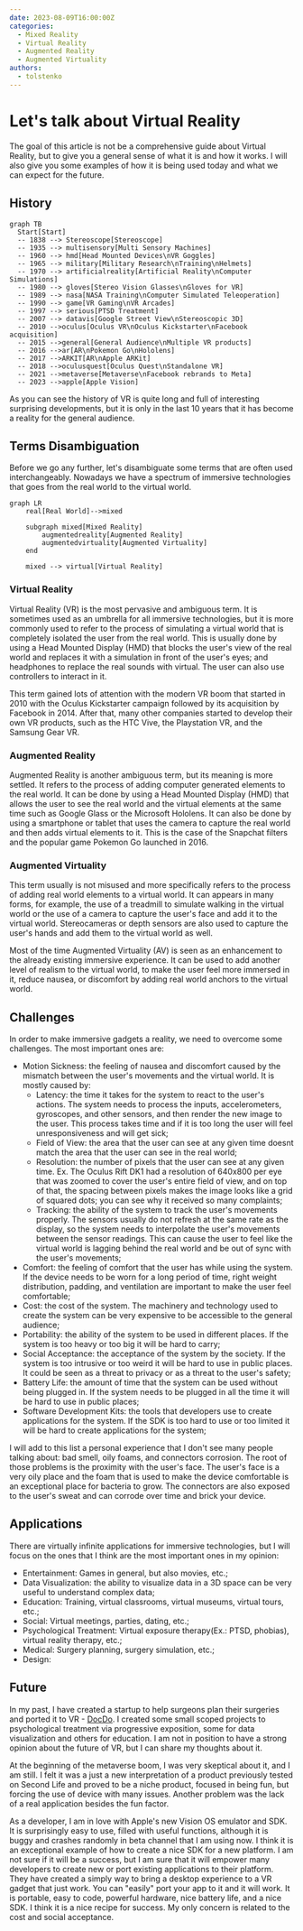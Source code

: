 ```yaml
---
date: 2023-08-09T16:00:00Z
categories:
  - Mixed Reality
  - Virtual Reality
  - Augmented Reality
  - Augmented Virtuality
authors:
  - tolstenko
---
```


# Let's talk about Virtual Reality

The goal of this article is not be a comprehensive guide about Virtual Reality, but to give you a general sense of what it is and how it works. I will also give you some examples of how it is being used today and what we can expect for the future.

<!-- more -->

[//]: # (ToDo: add image here, add summary )

## History

```mermaid
graph TB
  Start[Start] 
  -- 1838 --> Stereoscope[Stereoscope] 
  -- 1935 --> multisensory[Multi Sensory Machines]
  -- 1960 --> hmd[Head Mounted Devices\nVR Goggles]
  -- 1965 --> military[Military Research\nTraining\nHelmets]
  -- 1970 --> artificialreality[Artificial Reality\nComputer Simulations]
  -- 1980 --> gloves[Stereo Vision Glasses\nGloves for VR]
  -- 1989 --> nasa[NASA Training\nComputer Simulated Teleoperation]
  -- 1990 --> game[VR Gaming\nVR Arcades]
  -- 1997 --> serious[PTSD Treatment]
  -- 2007 --> datavis[Google Street View\nStereoscopic 3D]
  -- 2010 -->oculus[Oculus VR\nOculus Kickstarter\nFacebook acquisition]
  -- 2015 -->general[General Audience\nMultiple VR products]
  -- 2016 -->ar[AR\nPokemon Go\nHololens] 
  -- 2017 -->ARKIT[AR\nApple ARKit] 
  -- 2018 -->oculusquest[Oculus Quest\nStandalone VR]
  -- 2021 -->metaverse[Metaverse\nFacebook rebrands to Meta]
  -- 2023 -->apple[Apple Vision]
```

As you can see the history of VR is quite long and full of interesting surprising developments, but it is only in the last 10 years that it has become a reality for the general audience.

## Terms Disambiguation

Before we go any further, let's disambiguate some terms that are often used interchangeably. Nowadays we have a spectrum of immersive technologies that goes from the real world to the virtual world.

```mermaid
graph LR
    real[Real World]-->mixed
    
    subgraph mixed[Mixed Reality]
        augmentedreality[Augmented Reality]
        augmentedvirtuality[Augmented Virtuality]
    end
    
    mixed --> virtual[Virtual Reality]
```

### Virtual Reality

Virtual Reality (VR) is the most pervasive and ambiguous term. It is sometimes used as an umbrella for all immersive technologies, but it is more commonly used to refer to the process of simulating a virtual world that is completely isolated the user from the real world. This is usually done by using a Head Mounted Display (HMD) that blocks the user's view of the real world and replaces it with a simulation in front of the user's eyes; and headphones to replace the real sounds with virtual. The user can also use controllers to interact in it.

This term gained lots of attention with the modern VR boom that started in 2010 with the Oculus Kickstarter campaign followed by its acquisition by Facebook in 2014. After that, many other companies started to develop their own VR products, such as the HTC Vive, the Playstation VR, and the Samsung Gear VR.

### Augmented Reality

Augmented Reality is another ambiguous term, but its meaning is more settled. It refers to the process of adding computer generated elements to the real world. It can be done by using a Head Mounted Display (HMD) that allows the user to see the real world and the virtual elements at the same time such as Google Glass or the Microsoft Hololens. It can also be done by using a smartphone or tablet that uses the camera to capture the real world and then adds virtual elements to it. This is the case of the Snapchat filters and the popular game Pokemon Go launched in 2016.

### Augmented Virtuality

This term usually is not misused and more specifically refers to the process of adding real world elements to a virtual world. It can appears in many forms, for example, the use of a treadmill to simulate walking in the virtual world or the use of a camera to capture the user's face and add it to the virtual world. Stereocameras or depth sensors are also used to capture the user's hands and add them to the virtual world as well.

Most of the time Augmented Virtuality (AV) is seen as an enhancement to the already existing immersive experience. It can be used to add another level of realism to the virtual world, to make the user feel more immersed in it, reduce nausea, or discomfort by adding real world anchors to the virtual world.

## Challenges

In order to make immersive gadgets a reality, we need to overcome some challenges. The most important ones are:

- Motion Sickness: the feeling of nausea and discomfort caused by the mismatch between the user's movements and the virtual world. It is mostly caused by:
    - Latency: the time it takes for the system to react to the user's actions. The system needs to process the inputs, accelerometers, gyroscopes, and other sensors, and then render the new image to the user. This process takes time and if it is too long the user will feel unresponsiveness and will get sick; 
    - Field of View: the area that the user can see at any given time doesnt match the area that the user can see in the real world;
    - Resolution: the number of pixels that the user can see at any given time. Ex. The Oculus Rift DK1 had a resolution of 640x800 per eye that was zoomed to cover the user's entire field of view, and on top of that, the spacing between pixels makes the image looks like a grid of squared dots; you can see why it received so many complaints;
    - Tracking: the ability of the system to track the user's movements properly. The sensors usually do not refresh at the same rate as the display, so the system needs to interpolate the user's movements between the sensor readings. This can cause the user to feel like the virtual world is lagging behind the real world and be out of sync with the user's movements;
- Comfort: the feeling of comfort that the user has while using the system. If the device needs to be worn for a long period of time, right weight distribution, padding, and ventilation are important to make the user feel comfortable;
- Cost: the cost of the system. The machinery and technology used to create the system can be very expensive to be accessible to the general audience;
- Portability: the ability of the system to be used in different places. If the system is too heavy or too big it will be hard to carry; 
- Social Acceptance: the acceptance of the system by the society. If the system is too intrusive or too weird it will be hard to use in public places. It could be seen as a threat to privacy or as a threat to the user's safety;
- Battery Life: the amount of time that the system can be used without being plugged in. If the system needs to be plugged in all the time it will be hard to use in public places;
- Software Development Kits: the tools that developers use to create applications for the system. If the SDK is too hard to use or too limited it will be hard to create applications for the system;

I will add to this list a personal experience that I don't see many people talking about: bad smell, oily foams, and connectors corrosion. The root of those problems is the proximity with the user's face. The user's face is a very oily place and the foam that is used to make the device comfortable is an exceptional place for bacteria to grow. The connectors are also exposed to the user's sweat and can corrode over time and brick your device.

## Applications

There are virtually infinite applications for immersive technologies, but I will focus on the ones that I think are the most important ones in my opinion:

- Entertainment: Games in general, but also movies, etc.;
- Data Visualization: the ability to visualize data in a 3D space can be very useful to understand complex data;
- Education: Training, virtual classrooms, virtual museums, virtual tours, etc.;
- Social: Virtual meetings, parties, dating, etc.;
- Psychological Treatment: Virtual exposure therapy(Ex.: PTSD, phobias), virtual reality therapy, etc.;
- Medical: Surgery planning, surgery simulation, etc.;
- Design: 

## Future

In my past, I have created a startup to help surgeons plan their surgeries and ported it to VR - [DocDo](https://www.docdo.com.br). I created some small scoped projects to psychological treatment via progressive exposition, some for data visualization and others for education. I am not in position to have a strong opinion about the future of VR, but I can share my thoughts about it.

At the beginning of the metaverse boom, I was very skeptical about it, and I am still. I felt it was a just a new interpretation of a product previously tested on Second Life and proved to be a niche product, focused in being fun, but forcing the use of device with many issues. Another problem was the lack of a real application besides the fun factor.

As a developer, I am in love with Apple's new Vision OS emulator and SDK. It is surprisingly easy to use, filled with useful functions, although it is buggy and crashes randomly in beta channel that I am using now. I think it is an exceptional example of how to create a nice SDK for a new platform. I am not sure if it will be a success, but I am sure that it will empower many developers to create new or port existing applications to their platform. They have created a simply way to bring a desktop experience to a VR gadget that just work. You can "easily" port your app to it and it will work. It is portable, easy to code, powerful hardware, nice battery life, and a nice SDK. I think it is a nice recipe for success. My only concern is related to the cost and social acceptance.